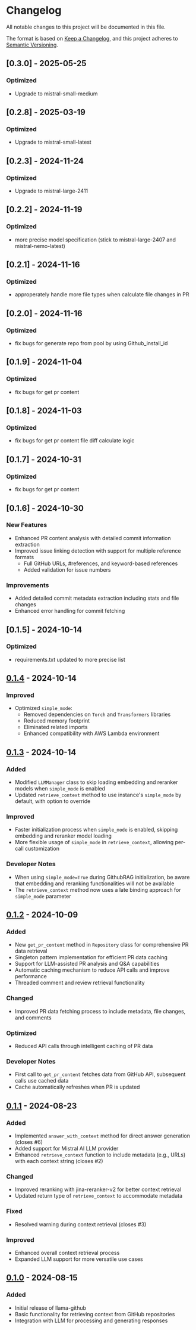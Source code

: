 # Changelog

All notable changes to this project will be documented in this file.

The format is based on [Keep a Changelog](https://keepachangelog.com/en/1.0.0/),
and this project adheres to [Semantic Versioning](https://semver.org/spec/v2.0.0.html).

## [0.3.0] - 2025-05-25

### Optimized
- Upgrade to mistral-small-medium

## [0.2.8] - 2025-03-19

### Optimized
- Upgrade to mistral-small-latest

## [0.2.3] - 2024-11-24

### Optimized
- Upgrade to mistral-large-2411

## [0.2.2] - 2024-11-19

### Optimized
- more precise model specification (stick to mistral-large-2407 and mistral-nemo-latest)

## [0.2.1] - 2024-11-16

### Optimized
- approperately handle more file types when calculate file changes in PR

## [0.2.0] - 2024-11-16

### Optimized
- fix bugs for generate repo from pool by using Github_install_id

## [0.1.9] - 2024-11-04

### Optimized
- fix bugs for get pr content

## [0.1.8] - 2024-11-03

### Optimized
- fix bugs for get pr content file diff calculate logic

## [0.1.7] - 2024-10-31

### Optimized
- fix bugs for get pr content

## [0.1.6] - 2024-10-30

### New Features
- Enhanced PR content analysis with detailed commit information extraction
- Improved issue linking detection with support for multiple reference formats
  - Full GitHub URLs, #references, and keyword-based references
  - Added validation for issue numbers

### Improvements
- Added detailed commit metadata extraction including stats and file changes
- Enhanced error handling for commit fetching

## [0.1.5] - 2024-10-14

### Optimized
- requirements.txt updated to more precise list

## [0.1.4] - 2024-10-14

### Improved
- Optimized `simple_mode`:
  - Removed dependencies on `Torch` and `Transformers` libraries
  - Reduced memory footprint
  - Eliminated related imports
  - Enhanced compatibility with AWS Lambda environment

## [0.1.3] - 2024-10-14

### Added
- Modified `LLMManager` class to skip loading embedding and reranker models when `simple_mode` is enabled
- Updated `retrieve_context` method to use instance's `simple_mode` by default, with option to override

### Improved
- Faster initialization process when `simple_mode` is enabled, skipping embedding and reranker model loading
- More flexible usage of `simple_mode` in `retrieve_context`, allowing per-call customization

### Developer Notes
- When using `simple_mode=True` during GithubRAG initialization, be aware that embedding and reranking functionalities will not be available
- The `retrieve_context` method now uses a late binding approach for `simple_mode` parameter

## [0.1.2] - 2024-10-09

### Added
- New `get_pr_content` method in `Repository` class for comprehensive PR data retrieval
- Singleton pattern implementation for efficient PR data caching
- Support for LLM-assisted PR analysis and Q&A capabilities
- Automatic caching mechanism to reduce API calls and improve performance
- Threaded comment and review retrieval functionality

### Changed
- Improved PR data fetching process to include metadata, file changes, and comments

### Optimized
- Reduced API calls through intelligent caching of PR data

### Developer Notes
- First call to `get_pr_content` fetches data from GitHub API, subsequent calls use cached data
- Cache automatically refreshes when PR is updated

## [0.1.1] - 2024-08-23

### Added
- Implemented `answer_with_context` method for direct answer generation (closes #6)
- Added support for Mistral AI LLM provider
- Enhanced `retrieve_context` function to include metadata (e.g., URLs) with each context string (closes #2)

### Changed
- Improved reranking with jina-reranker-v2 for better context retrieval
- Updated return type of `retrieve_context` to accommodate metadata

### Fixed
- Resolved warning during context retrieval (closes #3)

### Improved
- Enhanced overall context retrieval process
- Expanded LLM support for more versatile use cases

## [0.1.0] - 2024-08-15

### Added
- Initial release of llama-github
- Basic functionality for retrieving context from GitHub repositories
- Integration with LLM for processing and generating responses

[0.1.4]: https://github.com/JetXu-LLM/llama-github/compare/v0.1.3...v0.1.4
[0.1.3]: https://github.com/JetXu-LLM/llama-github/compare/v0.1.2...v0.1.3
[0.1.2]: https://github.com/JetXu-LLM/llama-github/compare/v0.1.1...v0.1.2
[0.1.1]: https://github.com/JetXu-LLM/llama-github/compare/v0.1.0...v0.1.1
[0.1.0]: https://github.com/JetXu-LLM/llama-github/releases/tag/v0.1.0
